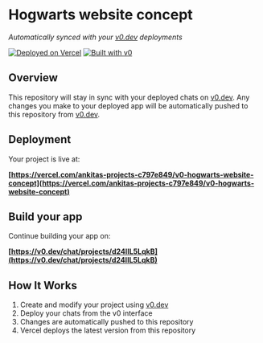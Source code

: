 # Hogwarts website concept

*Automatically synced with your [v0.dev](https://v0.dev) deployments*

[![Deployed on Vercel](https://img.shields.io/badge/Deployed%20on-Vercel-black?style=for-the-badge&logo=vercel)](https://vercel.com/ankitas-projects-c797e849/v0-hogwarts-website-concept)
[![Built with v0](https://img.shields.io/badge/Built%20with-v0.dev-black?style=for-the-badge)](https://v0.dev/chat/projects/d24IIL5LqkB)

## Overview

This repository will stay in sync with your deployed chats on [v0.dev](https://v0.dev).
Any changes you make to your deployed app will be automatically pushed to this repository from [v0.dev](https://v0.dev).

## Deployment

Your project is live at:

**[https://vercel.com/ankitas-projects-c797e849/v0-hogwarts-website-concept](https://vercel.com/ankitas-projects-c797e849/v0-hogwarts-website-concept)**

## Build your app

Continue building your app on:

**[https://v0.dev/chat/projects/d24IIL5LqkB](https://v0.dev/chat/projects/d24IIL5LqkB)**

## How It Works

1. Create and modify your project using [v0.dev](https://v0.dev)
2. Deploy your chats from the v0 interface
3. Changes are automatically pushed to this repository
4. Vercel deploys the latest version from this repository